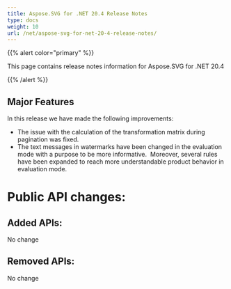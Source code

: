 ```yaml
---
title: Aspose.SVG for .NET 20.4 Release Notes
type: docs
weight: 10
url: /net/aspose-svg-for-net-20-4-release-notes/
---
```


{{% alert color="primary" %}} 

This page contains release notes information for Aspose.SVG for .NET 20.4

{{% /alert %}} 
## **Major Features**
In this release we have made the following improvements:

- The issue with the calculation of the transformation matrix during pagination was fixed.
- The text messages in watermarks have been changed in the evaluation mode with a purpose to be more informative.  Moreover, several rules have been expanded to reach more understandable product behavior in evaluation mode.
# **Public API changes:**
## **Added APIs:**
No change 
## **Removed APIs:**
No change
